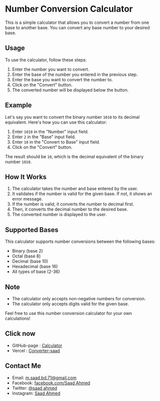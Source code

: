 # Number Conversion Calculator

This is a simple calculator that allows you to convert a number from one base to another base. You can convert any base number to your desired base.

## Usage

To use the calculator, follow these steps:

1. Enter the number you want to convert.
2. Enter the base of the number you entered in the previous step.
3. Enter the base you want to convert the number to.
4. Click on the "Convert" button.
5. The converted number will be displayed below the button.

## Example

Let's say you want to convert the binary number `1010` to its decimal equivalent. Here's how you can use this calculator:

1. Enter `1010` in the "Number" input field.
2. Enter `2` in the "Base" input field.
3. Enter `10` in the "Convert to Base" input field.
4. Click on the "Convert" button.

The result should be `10`, which is the decimal equivalent of the binary number `1010`.

## How It Works

1. The calculator takes the number and base entered by the user.
2. It validates if the number is valid for the given base. If not, it shows an error message.
3. If the number is valid, it converts the number to decimal first.
4. Then, it converts the decimal number to the desired base.
5. The converted number is displayed to the user.

## Supported Bases

This calculator supports number conversions between the following bases:

- Binary (base 2)
- Octal (base 8)
- Decimal (base 10)
- Hexadecimal (base 16)
- All types of base (2-36)

## Note

- The calculator only accepts non-negative numbers for conversion.
- The calculator only accepts digits valid for the given base.

Feel free to use this number conversion calculator for your own calculations!

## Click now
- GitHub-page : [Calculator](https://Oboshor.github.io/BaseConverter/index.html)
- Vercel : [Converter-saad](https://converter-saad.vercel.app/)

## Contact Me
- Email: m.saad.bd.71@gmail.com
- Facebook: [facebook.com/Saad Ahmed](https://www.facebook.com/m.saad.7x)
- Twitter: [@saad ahmed](https://twitter.com/m_saad_71)
- Instagram: [Saad Ahmed](https://instagram.com/m.saad.7x)
